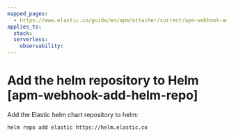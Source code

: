 ```yaml
---
mapped_pages:
  - https://www.elastic.co/guide/en/apm/attacher/current/apm-webhook-add-helm-repo.html
applies_to:
  stack:
  serverless:
    observability:
---
```


# Add the helm repository to Helm [apm-webhook-add-helm-repo]

Add the Elastic helm chart repository to helm:

```bash
helm repo add elastic https://helm.elastic.co
```

